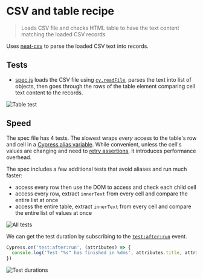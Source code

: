 # CSV and table recipe

> Loads CSV file and checks HTML table to have the text content matching the loaded CSV records

Uses [neat-csv](https://github.com/sindresorhus/neat-csv) to parse the loaded CSV text into records.

## Tests

- [spec.js](cypress/e2e/spec.js) loads the CSV file using [`cy.readFile`](https://on.cypress.io/readfile), parses the text into list of objects, then goes through the rows of the table element comparing cell text content to the records.

![Table test](images/rows.png)

## Speed

The spec file has 4 tests. The slowest wraps _every_ access to the table's row and cell in a [Cypress alias variable](https://on.cypress.io/variables-and-aliases). While convenient, unless the cell's values are changing and need to [retry assertions](https://on.cypress.io/retry-ability), it introduces performance overhead.

The spec includes a few additional tests that avoid aliases and run much faster:

- access every row then use the DOM to access and check each child cell
- access every row, extract `innerText` from every cell and compare the entire list at once
- access the entire table, extract `innerText` from every cell and compare the entire list of values at once

![All tests](images/all-tests.png)

We can get the test duration by subscribing to the [`test:after:run`](https://on.cypress.io/catalog-of-events#Cypress-Events) event.

```js
Cypress.on('test:after:run', (attributes) => {
  console.log('Test "%s" has finished in %dms', attributes.title, attributes.duration)
})
```

![Test durations](images/timings.png)
